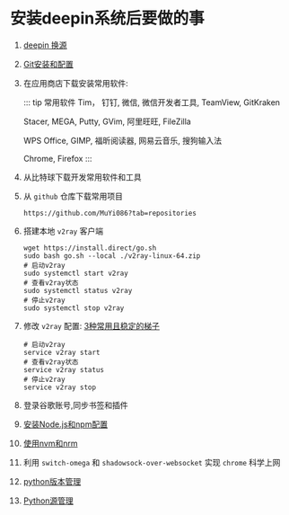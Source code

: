 # 安装deepin系统后要做的事

1. [deepin 换源](./deepin换源.md)

1. [Git安装和配置](../Git/Git安装和配置.md)

1. 在应用商店下载安装常用软件:

    ::: tip 常用软件
    Tim， 钉钉, 微信, 微信开发者工具, TeamView, GitKraken
    
    Stacer, MEGA, Putty, GVim, 阿里旺旺, FileZilla
    
    WPS Office, GIMP, 福昕阅读器, 网易云音乐, 搜狗输入法
    
    Chrome, Firefox
    :::

1. 从比特球下载开发常用软件和工具

1. 从 `github` 仓库下载常用项目
    ```shell
    https://github.com/MuYi086?tab=repositories
    ```

1. 搭建本地 `v2ray` 客户端
    ```shell
    wget https://install.direct/go.sh
    sudo bash go.sh --local ./v2ray-linux-64.zip
    # 启动v2ray
    sudo systemctl start v2ray
    # 查看v2ray状态
    sudo systemctl status v2ray
    # 停止v2ray
    sudo systemctl stop v2ray
    ```

1. 修改 `v2ray` 配置: [3种常用且稳定的梯子](./3种常用且稳定的梯子.md)
    ```shell
    # 启动v2ray
    service v2ray start
    # 查看v2ray状态
    service v2ray status
    # 停止v2ray
    service v2ray stop
    ```

1. 登录谷歌账号,同步书签和插件

1. [安装Node.js和npm配置](../Node/安装Node.js和npm配置.md)

1. [使用nvm和nrm](../Node/使用nvm和nrm.md)


1. 利用 `switch-omega` 和 `shadowsock-over-websocket` 实现 `chrome` 科学上网

1. [python版本管理](../Python/python版本管理.md)

1. [Python源管理](../Python/Python源管理.md)